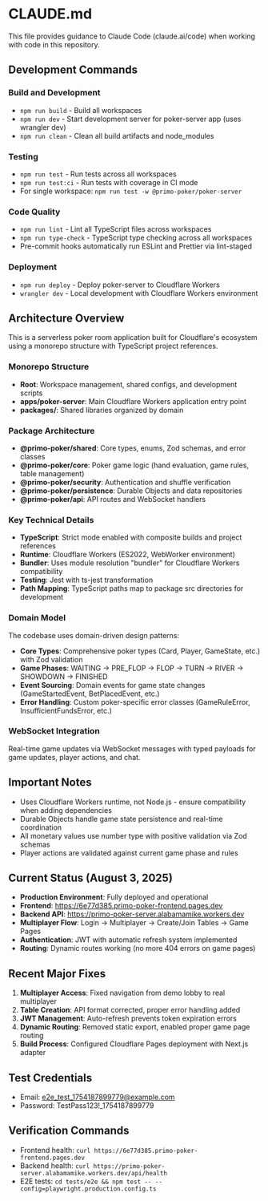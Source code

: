 # CLAUDE.md

This file provides guidance to Claude Code (claude.ai/code) when working with code in this repository.

## Development Commands

### Build and Development
- `npm run build` - Build all workspaces
- `npm run dev` - Start development server for poker-server app (uses wrangler dev)
- `npm run clean` - Clean all build artifacts and node_modules

### Testing
- `npm run test` - Run tests across all workspaces
- `npm run test:ci` - Run tests with coverage in CI mode
- For single workspace: `npm run test -w @primo-poker/poker-server`

### Code Quality
- `npm run lint` - Lint all TypeScript files across workspaces
- `npm run type-check` - TypeScript type checking across all workspaces
- Pre-commit hooks automatically run ESLint and Prettier via lint-staged

### Deployment
- `npm run deploy` - Deploy poker-server to Cloudflare Workers
- `wrangler dev` - Local development with Cloudflare Workers environment

## Architecture Overview

This is a serverless poker room application built for Cloudflare's ecosystem using a monorepo structure with TypeScript project references.

### Monorepo Structure
- **Root**: Workspace management, shared configs, and development scripts
- **apps/poker-server**: Main Cloudflare Workers application entry point
- **packages/**: Shared libraries organized by domain

### Package Architecture
- **@primo-poker/shared**: Core types, enums, Zod schemas, and error classes
- **@primo-poker/core**: Poker game logic (hand evaluation, game rules, table management)
- **@primo-poker/security**: Authentication and shuffle verification
- **@primo-poker/persistence**: Durable Objects and data repositories
- **@primo-poker/api**: API routes and WebSocket handlers

### Key Technical Details
- **TypeScript**: Strict mode enabled with composite builds and project references
- **Runtime**: Cloudflare Workers (ES2022, WebWorker environment) 
- **Bundler**: Uses module resolution "bundler" for Cloudflare Workers compatibility
- **Testing**: Jest with ts-jest transformation
- **Path Mapping**: TypeScript paths map to package src directories for development

### Domain Model
The codebase uses domain-driven design patterns:
- **Core Types**: Comprehensive poker types (Card, Player, GameState, etc.) with Zod validation
- **Game Phases**: WAITING → PRE_FLOP → FLOP → TURN → RIVER → SHOWDOWN → FINISHED
- **Event Sourcing**: Domain events for game state changes (GameStartedEvent, BetPlacedEvent, etc.)
- **Error Handling**: Custom poker-specific error classes (GameRuleError, InsufficientFundsError, etc.)

### WebSocket Integration
Real-time game updates via WebSocket messages with typed payloads for game updates, player actions, and chat.

## Important Notes
- Uses Cloudflare Workers runtime, not Node.js - ensure compatibility when adding dependencies
- Durable Objects handle game state persistence and real-time coordination
- All monetary values use number type with positive validation via Zod schemas
- Player actions are validated against current game phase and rules

## Current Status (August 3, 2025)
- **Production Environment**: Fully deployed and operational
- **Frontend**: https://6e77d385.primo-poker-frontend.pages.dev
- **Backend API**: https://primo-poker-server.alabamamike.workers.dev
- **Multiplayer Flow**: Login → Multiplayer → Create/Join Tables → Game Pages
- **Authentication**: JWT with automatic refresh system implemented
- **Routing**: Dynamic routes working (no more 404 errors on game pages)

## Recent Major Fixes
1. **Multiplayer Access**: Fixed navigation from demo lobby to real multiplayer
2. **Table Creation**: API format corrected, proper error handling added
3. **JWT Management**: Auto-refresh prevents token expiration errors
4. **Dynamic Routing**: Removed static export, enabled proper game page routing
5. **Build Process**: Configured Cloudflare Pages deployment with Next.js adapter

## Test Credentials
- Email: e2e_test_1754187899779@example.com
- Password: TestPass123!_1754187899779

## Verification Commands
- Frontend health: `curl https://6e77d385.primo-poker-frontend.pages.dev`
- Backend health: `curl https://primo-poker-server.alabamamike.workers.dev/api/health`
- E2E tests: `cd tests/e2e && npm test -- --config=playwright.production.config.ts`
